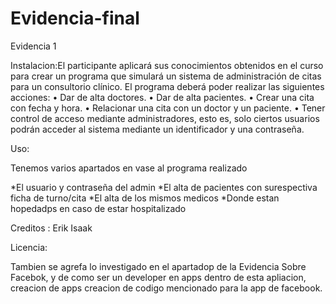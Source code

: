 # Evidencia-final
Evidencia 1

Instalacion:El participante aplicará sus conocimientos obtenidos en el curso para crear un programa que simulará un sistema de 
administración de citas para un consultorio clínico. El programa deberá poder realizar las siguientes acciones:
• Dar de alta doctores.
• Dar de alta pacientes.
• Crear una cita con fecha y hora.
• Relacionar una cita con un doctor y un paciente.
• Tener control de acceso mediante administradores, esto es, solo ciertos usuarios podrán acceder al sistema 
mediante un identificador y una contraseña.

Uso: 

Tenemos varios apartados en vase al programa realizado

*El usuario y contraseña del admin
*El alta de pacientes con surespectiva ficha de turno/cita
*El alta de los mismos medicos
*Donde estan hopedadps en caso de estar hospitalizado

Creditos : Erik Isaak

Licencia:

Tambien se agrefa lo investigado en el apartadop de la Evidencia Sobre Facebok, y de como ser un developer en apps dentro de esta apliacion, creacion de apps
creacion de codigo mencionado para la app de facebook.
